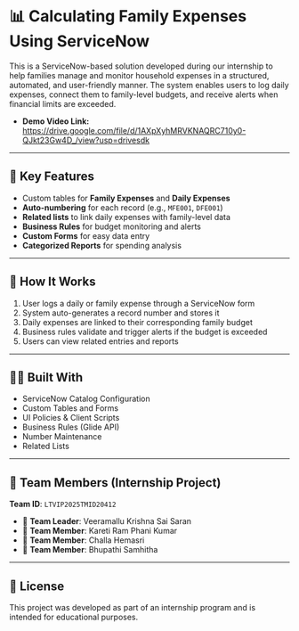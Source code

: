 # 📊 Calculating Family Expenses Using ServiceNow

This is a ServiceNow-based solution developed during our internship to help families manage and monitor household expenses in a structured, automated, and user-friendly manner. The system enables users to log daily expenses, connect them to family-level budgets, and receive alerts when financial limits are exceeded.
- **Demo Video Link:** https://drive.google.com/file/d/1AXpXyhMRVKNAQRC710y0-QJkt23Gw4D_/view?usp=drivesdk

---

## 🔧 Key Features

- Custom tables for **Family Expenses** and **Daily Expenses**
- **Auto-numbering** for each record (e.g., `MFE001`, `DFE001`)
- **Related lists** to link daily expenses with family-level data
- **Business Rules** for budget monitoring and alerts
- **Custom Forms** for easy data entry
- **Categorized Reports** for spending analysis

---

## 📂 How It Works

1. User logs a daily or family expense through a ServiceNow form
2. System auto-generates a record number and stores it
3. Daily expenses are linked to their corresponding family budget
4. Business rules validate and trigger alerts if the budget is exceeded
5. Users can view related entries and reports

---

## 👨‍💻 Built With

- ServiceNow Catalog Configuration
- Custom Tables and Forms
- UI Policies & Client Scripts
- Business Rules (Glide API)
- Number Maintenance
- Related Lists

---

## 👥 Team Members (Internship Project)

**Team ID**: `LTVIP2025TMID20412`

- 👤 **Team Leader**: Veeramallu Krishna Sai Saran  
- 👤 **Team Member**: Kareti Ram Phani Kumar  
- 👤 **Team Member**: Challa Hemasri  
- 👤 **Team Member**: Bhupathi Samhitha

---

## 📎 License

This project was developed as part of an internship program and is intended for educational purposes.

